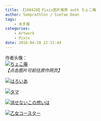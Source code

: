 ```yaml
---
title: 【160420】Pixiv图片推荐 auth ちょこ庵
author: Semprathlon / Simfae Dean
tags:
	- 水手服
categories:
	- Artwork
	- Pixiv
date: 2016-04-20 22:31:44
---
```

作者头像：  
[![ちょこ庵](/blog/uploads/2016/04/8626286.png)](http://www.pixiv.net/member_illust.php?mode=medium&illust_id=47104862)  
<em>【点击图片可前往原作网页】</em>  

[![はろいあ](/blog/uploads/2016/04/46831736_p0.jpg)](http://www.pixiv.net/member_illust.php?mode=medium&illust_id=46831736)  
<!--more-->

[![タマ](/blog/uploads/2016/04/46858357_p0.png)](http://www.pixiv.net/member_illust.php?mode=medium&illust_id=46858357)

[![消せないこの想いは](/blog/uploads/2016/04/53357546_p0-1.png)](http://www.pixiv.net/member_illust.php?mode=medium&illust_id=53357546)

[![乙女コースター](/blog/uploads/2016/04/55381202_p0.png)](http://www.pixiv.net/member_illust.php?mode=medium&illust_id=55381202)